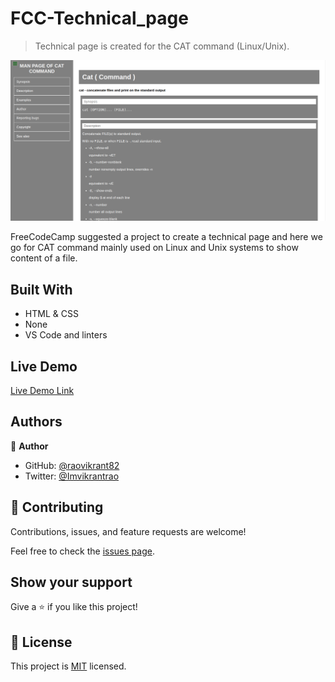 # FCC-Technical_page

> Technical page is created for the CAT command (Linux/Unix).

![screenshot](./assets/Screenshot.png)

FreeCodeCamp suggested a project to create a technical page and here we go for CAT command mainly used on Linux and Unix systems to show content of a file.

## Built With

- HTML & CSS
- None
- VS Code and linters

## Live Demo

[Live Demo Link](https://raovikrant82.github.io/FCC-Technical_page/)

## Authors

👤 **Author**

- GitHub: [@raovikrant82](https://github.com/raovikrant82)
- Twitter: [@Imvikrantrao](https://twitter.com/Imvikrantrao)

## 🤝 Contributing

Contributions, issues, and feature requests are welcome!

Feel free to check the [issues page](../../issues/).

## Show your support

Give a ⭐️ if you like this project!

## 📝 License

This project is [MIT](./MIT.md) licensed.
